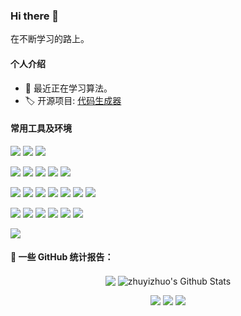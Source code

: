 ### Hi there 👋

在不断学习的路上。

#### 个人介绍
- 🌱 最近正在学习算法。
- 🏷️ 开源项目: [代码生成器](http://zhuyizhuo.online/code-generator-doc/)

#### 常用工具及环境

[![](https://img.shields.io/badge/Windows-11-2376bc?style=flat-square&logo=windows&logoColor=ffffff)](https://www.microsoft.com)
[![](https://img.shields.io/badge/macOS-Big%20Sur-e94256?style=flat-square&logo=apple&logoColor=ffffff)](https://www.apple.com/macos/big-sur/)
[![](https://img.shields.io/badge/Ubuntu-20.04-E95420?style=flat-square&logo=ubuntu&logoColor=ffffff)](https://ubuntu.com/)
<!-- [![](https://img.shields.io/badge/NAS-FreeNas-AB2B28?style=flat-square&logo=freebsd&logoColor=ffffff)](https://www.freenas.org/) -->

[![](https://img.shields.io/badge/Browser-Chrome-FF7139?style=flat-square&logo=Google%20Chrome&logoColor=ffffff)](https://www.google.com/intl/zh-CN/chrome/)
[![](https://img.shields.io/badge/IDE-IDEA-007ACC?style=flat-square&logo=JetBrains&logoColor=ffffff)](https://www.jetbrains.com/zh-cn/idea/)
[![](https://img.shields.io/badge/IDE-WebStorm-007ACC?style=flat-square&logo=JetBrains&logoColor=ffffff)](https://www.jetbrains.com/zh-cn/webstorm/)
[![](https://img.shields.io/badge/IDE-PyCharm-007ACC?style=flat-square&logo=JetBrains&logoColor=ffffff)](https://www.jetbrains.com/zh-cn/pycharm/)
[![](https://img.shields.io/badge/IDE-Visual%20Studio%20Code-007ACC?style=flat-square&logo=Visual-Studio-Code&logoColor=ffffff)](https://code.visualstudio.com/)

<!-- [![](https://img.shields.io/badge/-React-61dafb?style=flat-square&logo=react&logoColor=ffffff)](https://reactjs.org/) -->
<!-- [![](https://img.shields.io/badge/-Webpack-8dd6f9?style=flat-square&logo=webpack&logoColor=white)](https://webpack.js.org/) -->
<!-- [![](https://img.shields.io/badge/-PostCSS-dd3a0a?style=flat-square&logo=postcss&logoColor=white)](https://postcss.org/) -->
<!-- ![](https://img.shields.io/badge/Typescript-007ACC?style=flat-square&logo=TypeScript&logoColor=ffffff) -->
[![](https://img.shields.io/badge/-CSS3-1572B6?style=flat-square&logo=css3&logoColor=white)](https://www.w3.org/Style/CSS/)
[![](https://img.shields.io/badge/-Sass-cc6699?style=flat-square&logo=sass&logoColor=white)](https://sass-lang.com/)
[![](https://img.shields.io/badge/-NPM-cb3837?style=flat-square&logo=npm&logoColor=white)](https://npmjs.com/)
[![](https://img.shields.io/badge/-HTML5-E34F26?style=flat-square&logo=html5&logoColor=white)](https://html.spec.whatwg.org/)
[![](https://img.shields.io/badge/-JavaScript-f7e018?style=flat-square&logo=javascript&logoColor=white)](https://www.ecma-international.org/)
[![](https://img.shields.io/badge/-Node.js-43853d?style=flat-square&logo=node.js&logoColor=ffffff)](https://nodejs.org/)
[![](https://img.shields.io/badge/-Hexo-59666C?style=flat-square&logo=Hexo&logoColor=ffffff)](https://hexo.io/zh-cn/)

[![](https://img.shields.io/badge/-Python3-3776AB?style=flat-square&logo=python&logoColor=ffffff)](https://www.python.org/)
[![](https://img.shields.io/badge/-Java11-007396?style=flat-square&logo=Java&logoColor=ffffff)](https://docs.oracle.com/en/java/javase/11/)
[![](https://img.shields.io/badge/-Docker-2496ED?style=flat-square&logo=docker&logoColor=ffffff)](https://www.docker.com/)
[![](https://img.shields.io/badge/-Git-f05032?style=flat-square&logo=git&logoColor=white)](https://git-scm.com/)
[![](https://img.shields.io/badge/-Linux-fcc624?style=flat-square&logo=linux&logoColor=white)](https://www.linuxfoundation.org/)
[![](https://img.shields.io/badge/-Nginx-269539?style=flat-square&logo=nginx&logoColor=ffffff)](https://nginx.org/)
<!-- [![](https://img.shields.io/badge/-Jenkins-D24939?style=flat-square&logo=jenkins&logoColor=ffffff)]() -->

[![](https://img.shields.io/badge/-Spring%20Boot-6DB33F?style=flat-square&logo=Spring%20Boot&logoColor=ffffff)](https://spring.io/projects/spring-boot)
<!-- [![](https://img.shields.io/badge/-MySQL-4479A1?style=flat-square&logo=mysql&logoColor=ffffff)]()
[![](https://img.shields.io/badge/-Oracle-F80000?style=flat-square&logo=oracle&logoColor=ffffff)]() -->


#### 👑 一些 GitHub 统计报告：
<p align="center">
<img align="center" src="https://github-readme-stats.vercel.app/api/top-langs/?username=zhuyizhuo&hide_langs_below=1&theme=default&line_height=27&layout=compact" />
<img align="center" src="https://github-readme-stats.vercel.app/api?username=zhuyizhuo&show_icons=true&count_private=true&include_all_commits=true&line_height=21" alt="zhuyizhuo's Github Stats" />
</p>

<p align="center">
<a href= "https://github.com/zhuyizhuo/code-generator/"><img src="https://img.icons8.com/material-outlined/27/000000/ball-point-pen.png"/></a>
<a href= "https://twitter.com/zhuyizhuo"><img src="https://img.icons8.com/material-outlined/30/000000/twitter.png"/></a>
<a href= "http://zhuyizhuo.online/"><img src="https://img.icons8.com/material-outlined/27/000000/geography.png"/></a>
</p>
